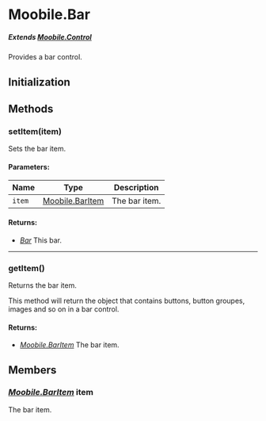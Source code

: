 Moobile.Bar
================================================================================
##### Extends *[Moobile.Control](Docs/Control/Control.md)*

Provides a bar control.

Initialization
--------------------------------------------------------------------------------

Methods
--------------------------------------------------------------------------------

### setItem(item)

Sets the bar item.

#### Parameters:

Name   | Type                                | Description
------ | ----------------------------------- | -----------
`item` | [Moobile.BarItem](Docs/Control/BarItem.md) | The bar item.

#### Returns:

- *[Bar](Docs/Control/Bar.md)* This bar.

-----

### getItem()

Returns the bar item.

This method will return the object that contains buttons, button groupes,
images and so on in a bar control.

#### Returns:

- *[Moobile.BarItem](Docs/Control/BarItem.md)* The bar item.

Members
--------------------------------------------------------------------------------

### *[Moobile.BarItem](Docs/Control/BarItem.md)* item

The bar item.
